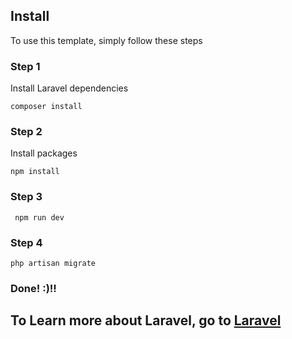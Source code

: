 ## Install
To use this template, simply follow these steps
### Step 1
Install Laravel dependencies
```
composer install
```

### Step 2
Install packages
```
npm install
```

### Step 3
```
 npm run dev
```

### Step 4
```
php artisan migrate
```
### Done! :)!!

## To Learn more about Laravel, go to [Laravel](https://laravel.com)
